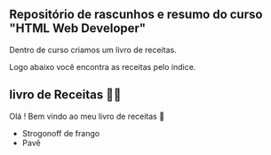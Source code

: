 ## Repositório de rascunhos e resumo do curso "HTML Web Developer"

Dentro de curso criamos um livro de receitas. 

Logo abaixo você encontra as receitas pelo índice.



## livro de Receitas :man_cook:

Olá ! Bem vindo ao meu livro de receitas :wave:

- Strogonoff de frango
- Pavê